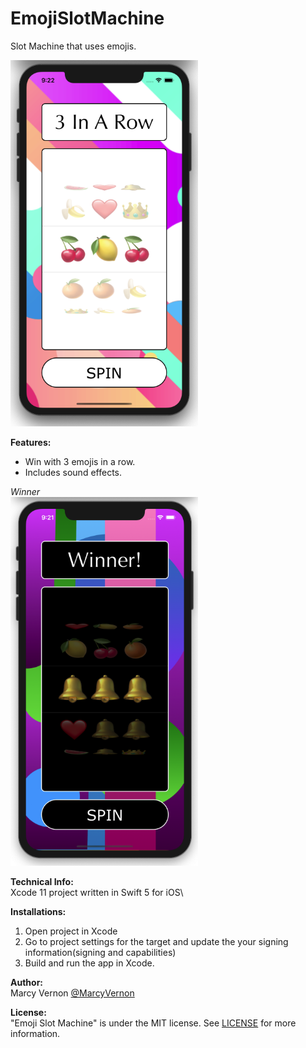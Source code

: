 # EmojiSlotMachine
Slot Machine that uses emojis.

<img src="GitHub-Images/3InARow.png" width="300">

**Features:** 
- Win with 3 emojis in a row.
- Includes sound effects.

*Winner* \
<img src="GitHub-Images/Winner.png" width="300">

**Technical Info:** \
Xcode 11 project written in Swift 5 for iOS\

**Installations:**
1. Open project in Xcode
2. Go to project settings for the target and update the your signing information(signing and capabilities)
3. Build and run the app in Xcode. 

**Author:** \
Marcy Vernon [@MarcyVernon](https://twitter.com/MarcyVernon)

**License:** \
"Emoji Slot Machine" is under the MIT license. See [LICENSE](/LICENSE) for more information.
